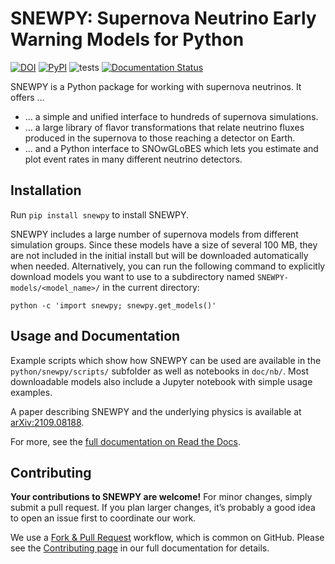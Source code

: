 # SNEWPY: Supernova Neutrino Early Warning Models for Python

[![DOI](https://zenodo.org/badge/221705586.svg)](https://zenodo.org/badge/latestdoi/221705586)
[![PyPI](https://img.shields.io/pypi/v/snewpy)](https://pypi.org/project/snewpy/)
![tests](https://github.com/SNEWS2/snewpy/actions/workflows/tests.yml/badge.svg)
[![Documentation Status](https://readthedocs.org/projects/snewpy/badge/?version=latest)](https://snewpy.readthedocs.io/en/latest/?badge=latest)

SNEWPY is a Python package for working with supernova neutrinos. It offers …

* … a simple and unified interface to hundreds of supernova simulations.
* … a large library of flavor transformations that relate neutrino fluxes produced in the supernova to those reaching a detector on Earth.
* … and a Python interface to SNOwGLoBES which lets you estimate and plot event rates in many different neutrino detectors.


## Installation

Run `pip install snewpy` to install SNEWPY.

SNEWPY includes a large number of supernova models from different simulation groups. Since these models have a size of several 100 MB, they are not included in the initial install but will be downloaded automatically when needed.
Alternatively, you can run the following command to explicitly download models you want to use to a subdirectory named `SNEWPY-models/<model_name>/` in the current directory:

`python -c 'import snewpy; snewpy.get_models()'`


## Usage and Documentation
Example scripts which show how SNEWPY can be used are available in the
`python/snewpy/scripts/` subfolder as well as notebooks in `doc/nb/`.
Most downloadable models also include a Jupyter notebook with simple usage examples.

A paper describing SNEWPY and the underlying physics is available at [arXiv:2109.08188](https://arxiv.org/abs/2109.08188).

For more, see the [full documentation on Read the Docs](https://snewpy.rtfd.io/).

## Contributing

**Your contributions to SNEWPY are welcome!** For minor changes, simply submit a pull request. If you plan larger changes, it’s probably a good idea to open an issue first to coordinate our work.

We use a [Fork & Pull Request](https://docs.github.com/en/get-started/quickstart/fork-a-repo) workflow, which is common on GitHub.
Please see the [Contributing page](https://snewpy.readthedocs.io/en/stable/contributing.html) in our full documentation for details.